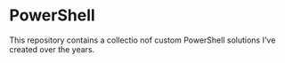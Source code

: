 # PowerShell
This repository contains a collectio nof custom PowerShell solutions I've created over the years.
